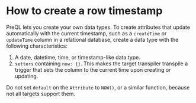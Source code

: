 # How to create a row timestamp

PreQL lets you create your own data types. To create attributes that update
automatically with the current timestamp, such as a `createTime` or
`updateTime` column in a relational database, create a data type with the
following characteristics:

1. A date, datetime, time, or timestamp-like data type.
2. `setters` containing `now: {}`. This makes the target transpiler transpile
   a trigger that sets the column to the current time upon creating or
   updating.

Do not set `default` on the `Attribute` to `NOW()`, or a similar function,
because not all targets support them.